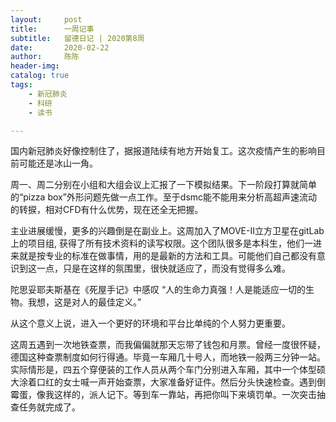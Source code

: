 ```yaml
---
layout:     post
title:      一周记事
subtitle:   留德日记 | 2020第8周
date:       2020-02-22
author:     陈陈
header-img: 
catalog: true
tags:
    - 新冠肺炎
    - 科研
    - 读书

---
```


国内新冠肺炎好像控制住了，据报道陆续有地方开始复工。这次疫情产生的影响目前可能还是冰山一角。

周一、周二分别在小组和大组会议上汇报了一下模拟结果。下一阶段打算就简单的“pizza box”外形问题先做一点工作。至于dsmc能不能用来分析高超声速流动的转捩，相对CFD有什么优势，现在还全无把握。

主业进展缓慢，更多的兴趣倒是在副业上。这周加入了MOVE-II立方卫星在gitLab上的项目组, 获得了所有技术资料的读写权限。这个团队很多是本科生，他们一进来就是按专业的标准在做事情，用的是最新的方法和工具。可能他们自己都没有意识到这一点，只是在这样的氛围里，很快就适应了，而没有觉得多么难。

陀思妥耶夫斯基在《死屋手记》中感叹 “人的生命力真强！人是能适应一切的生物。我想，这是对人的最佳定义。” 

从这个意义上说，进入一个更好的环境和平台比单纯的个人努力更重要。

这周五遇到一次地铁查票，而我偏偏就那天忘带了钱包和月票。曾经一度很怀疑，德国这种查票制度如何行得通。毕竟一车厢几十号人，而地铁一般两三分钟一站。实际情形是，四五个穿便装的工作人员从两个车门分别进入车厢，其中一个体型硕大涂着口红的女士喊一声开始查票，大家准备好证件。然后分头快速检查。遇到倒霉蛋，像我这样的，派人记下。等到车一靠站，再把你叫下来填罚单。一次突击抽查任务就完成了。
